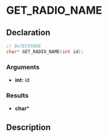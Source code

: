 # GET_RADIO_NAME

## Declaration
```cpp
// 0x7EC9580E
char* GET_RADIO_NAME(int id);
```

### Arguments
- **int:** id

### Results
- **char***

## Description
